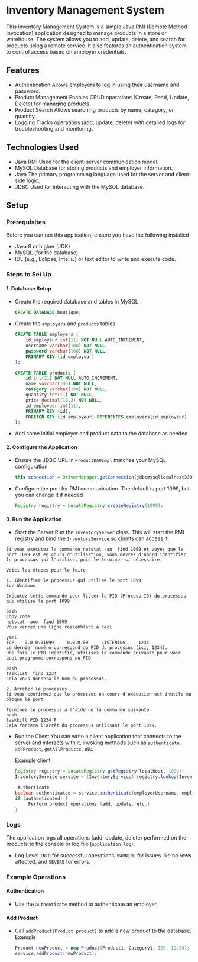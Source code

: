 # Inventory Management System

This Inventory Management System is a simple Java RMI (Remote Method Invocation) application designed to manage products in a store or warehouse. The system allows you to add, update, delete, and search for products using a remote service. It also features an authentication system to control access based on employer credentials.

## Features

- Authentication Allows employers to log in using their username and password.
- Product Management Enables CRUD operations (Create, Read, Update, Delete) for managing products.
- Product Search Allows searching products by name, category, or quantity.
- Logging Tracks operations (add, update, delete) with detailed logs for troubleshooting and monitoring.

## Technologies Used

- Java RMI Used for the client-server communication model.
- MySQL Database for storing products and employer information.
- Java The primary programming language used for the server and client-side logic.
- JDBC Used for interacting with the MySQL database.

## Setup

### Prerequisites

Before you can run this application, ensure you have the following installed

- Java 8 or higher (JDK)
- MySQL (for the database)
- IDE (e.g., Eclipse, IntelliJ) or text editor to write and execute code.

### Steps to Set Up

#### 1. Database Setup
   - Create the required database and tables in MySQL
   
     ```sql
     CREATE DATABASE boutique;
     ```

   - Create the `employers` and `products` tables

     ```sql
     CREATE TABLE employers (
         id_employeur int(11) NOT NULL AUTO_INCREMENT,
         username varchar(100) NOT NULL,
         password varchar(100) NOT NULL,
         PRIMARY KEY (id_employeur)
     );

     CREATE TABLE products (
         id int(11) NOT NULL AUTO_INCREMENT,
         name varchar(100) NOT NULL,
         category varchar(100) NOT NULL,
         quantity int(11) NOT NULL,
         price decimal(10,2) NOT NULL,
         id_employeur int(11),
         PRIMARY KEY (id),
         FOREIGN KEY (id_employeur) REFERENCES employers(id_employeur)
     );
     ```

   - Add some initial employer and product data to the database as needed.

#### 2. Configure the Application
   - Ensure the JDBC URL in `ProductDAOImpl` matches your MySQL configuration

     ```java
     this.connection = DriverManager.getConnection(jdbcmysqllocalhost3306boutique, root, );
     ```

   - Configure the port for RMI communication. The default is port 1099, but you can change it if needed

     ```java
     Registry registry = LocateRegistry.createRegistry(1099);
     ```

#### 3. Run the Application

   - Start the Server
     Run the `InventoryServer` class. This will start the RMI registry and bind the `InventoryService` so clients can access it.
    
    Si vous exécutez la commande netstat -an  find 1099 et voyez que le port 1099 est en cours d'utilisation, vous devrez d'abord identifier le processus qui l'utilise, puis le terminer si nécessaire.

    Voici les étapes pour le faire 

    1. Identifier le processus qui utilise le port 1099
    Sur Windows 

    Exécutez cette commande pour lister le PID (Process ID) du processus qui utilise le port 1099 

    bash
    Copy code
    netstat -ano  find 1099
    Vous verrez une ligne ressemblant à ceci 

    yaml
    TCP    0.0.0.01099     0.0.0.00     LISTENING     1234
    Le dernier numéro correspond au PID du processus (ici, 1234).
    Une fois le PID identifié, utilisez la commande suivante pour voir quel programme correspond au PID 

    bash
    tasklist  find 1234
    Cela vous donnera le nom du processus.

    2. Arrêter le processus
    Si vous confirmez que le processus en cours d'exécution est inutile ou bloque le port 

    Terminez le processus à l'aide de la commande suivante 
    bash
    taskkill PID 1234 F
    Cela forcera l'arrêt du processus utilisant le port 1099.

   - Run the Client
     You can write a client application that connects to the server and interacts with it, invoking methods such as `authenticate`, `addProduct`, `getAllProducts`, etc.

     Example client

     ```java
     Registry registry = LocateRegistry.getRegistry(localhost, 1099);
     InventoryService service = (InventoryService) registry.lookup(InventoryService);

      Authenticate
     boolean authenticated = service.authenticate(employerUsername, employerPassword);
     if (authenticated) {
          Perform product operations (add, update, etc.)
     }
     ```

### Logs

The application logs all operations (add, update, delete) performed on the products to the console or log file (`application.log`).

- Log Level `INFO` for successful operations, `WARNING` for issues like no rows affected, and `SEVERE` for errors.

### Example Operations

#### Authentication
- Use the `authenticate` method to authenticate an employer.

#### Add Product
- Call `addProduct(Product product)` to add a new product to the database.
  Example
  ```java
  Product newProduct = new Product(Product1, Category1, 100, 19.99);
  service.addProduct(newProduct);
